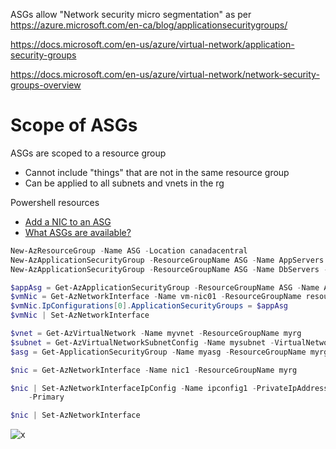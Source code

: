 ASGs allow "Network security micro segmentation" as per https://azure.microsoft.com/en-ca/blog/applicationsecuritygroups/

https://docs.microsoft.com/en-us/azure/virtual-network/application-security-groups

https://docs.microsoft.com/en-us/azure/virtual-network/network-security-groups-overview

# Scope of ASGs

ASGs are scoped to a resource group
- Cannot include "things" that are not in the same resource group
- Can be applied to all subnets and vnets in the rg

Powershell resources
- [Add a NIC to an ASG](https://docs.microsoft.com/en-us/powershell/module/az.network/set-aznetworkinterfaceipconfig?view=azps-4.7.0)
- [What ASGs are available?](https://docs.microsoft.com/en-us/powershell/module/az.network/get-azapplicationsecuritygroup?view=azps-4.7.0)

```powershell
New-AzResourceGroup -Name ASG -Location canadacentral
New-AzApplicationSecurityGroup -ResourceGroupName ASG -Name AppServers -Location canadacentral
New-AzApplicationSecurityGroup -ResourceGroupName ASG -Name DbServers -Location canadacentral

$appAsg = Get-AzApplicationSecurityGroup -ResourceGroupName ASG -Name AppServers
$vmNic = Get-AzNetworkInterface -Name vm-nic01 -ResourceGroupName resourceGroup01
$vmNic.IpConfigurations[0].ApplicationSecurityGroups = $appAsg
$vmNic | Set-AzNetworkInterface
```

```powershell
$vnet = Get-AzVirtualNetwork -Name myvnet -ResourceGroupName myrg
$subnet = Get-AzVirtualNetworkSubnetConfig -Name mysubnet -VirtualNetwork $vnet
$asg = Get-ApplicationSecurityGroup -Name myasg -ResourceGroupName myrg

$nic = Get-AzNetworkInterface -Name nic1 -ResourceGroupName myrg

$nic | Set-AzNetworkInterfaceIpConfig -Name ipconfig1 -PrivateIpAddress 10.0.0.11 -Subnet $subnet -ApplicationSecurityGroup $asg
    -Primary

$nic | Set-AzNetworkInterface
```

![x](https://azurecomcdn.azureedge.net/mediahandler/acomblog/media/Default/blog/Intro.PNG)

